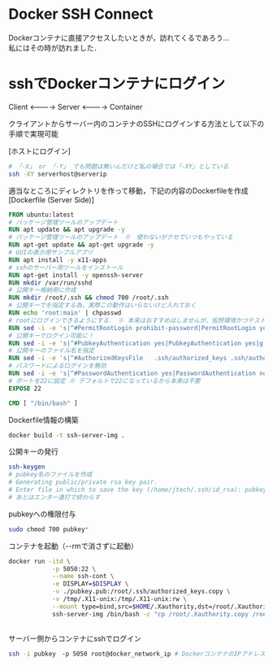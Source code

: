 # Docker SSH Connect
Dockerコンテナに直接アクセスしたいときが，訪れてくるであろう...  
私にはその時が訪れました．

# sshでDockerコンテナにログイン
Client <----> Server <----> Container  

クライアントからサーバー内のコンテナのSSHにログインする方法として以下の手順で実現可能

[ホストにログイン]
``` bash
# 「-X」 or 「-Y」 でも問題は無いんだけど私の場合では「-XY」としている
ssh -XY serverhost@serverip
```

適当なところにディレクトリを作って移動，下記の内容のDockerfileを作成  
[Dockerfile (Server Side)]

``` Dockerfile
FROM ubuntu:latest
# パッケージ管理ツールのアップデート
RUN apt update && apt upgrade -y
# パッケージ管理ツールのアップデート　※　使わないがクセでいつもやっている
RUN apt-get update && apt-get upgrade -y
# GUIの表示用サンプルアプリ
RUN apt install -y x11-apps
# sshのサーバー用ツールをインストール
RUN apt-get install -y openssh-server
RUN mkdir /var/run/sshd
# 公開キー格納用に作成
RUN mkdir /root/.ssh && chmod 700 /root/.ssh
# 公開キーでを指定する為，実際この動作はいらないけど入れておく
RUN echo 'root:main' | chpasswd　
# rootにログインできるようにする．　※ 本来はおすすめはしませんが，仮想環境かつテスト用なので今はこれでいく．
RUN sed -i -e 's|^#PermitRootLogin prohibit-password|PermitRootLogin yes|g' /etc/ssh/sshd_config
# 公開キーでログイン可能に！
RUN sed -i -e 's|^#PubkeyAuthentication yes|PubkeyAuthentication yes|g' /etc/ssh/sshd_config
# 公開キーのファイル名を指定
RUN sed -i -e 's|^#AuthorizedKeysFile	.ssh/authorized_keys .ssh/authorized_keys2|AuthorizedKeysFile	.ssh/authorized_keys .ssh/authorized_keys2|g' /etc/ssh/sshd_config
# パスワードによるログインを無効
RUN sed -i -e 's|^#PasswordAuthentication yes|PasswordAuthentication no|g' /etc/ssh/sshd_config
# ポートを22に設定 ※ デフォルトで22になっているから本来は不要
EXPOSE 22

CMD [ "/bin/bash" ]
```

Dockerfile情報の構築
``` bash
docker build -t ssh-server-img .
```

公開キーの発行
``` bash
ssh-keygen
# pubkey名のファイルを作成
# Generating public/private rsa key pair.
# Enter file in which to save the key (/home/jtech/.ssh/id_rsa): pubkey
# あとはエンター連打で終わらす
```

pubkeyへの権限付与
``` bash
sudo chmod 700 pubkey*
```

コンテナを起動（--rmで消さずに起動）
``` bash
docker run -itd \
            -p 5050:22 \
            --name ssh-cont \
            -e DISPLAY=$DISPLAY \
            -v ./pubkey.pub:/root/.ssh/authorized_keys.copy \
            -v /tmp/.X11-unix:/tmp/.X11-unix:rw \
            --mount type=bind,src=$HOME/.Xauthority,dst=/root/.Xauthority.copy \
            ssh-server-img /bin/bash -c "cp /root/.Xauthority.copy /root/.Xauthority; chown root:root /root/.Xauthority; cp /root/.ssh/authorized_keys.copy /root/.ssh/authorized_keys; chmod 700 -R /root/.ssh; service ssh restart; bash"
            
```                 

サーバー側からコンテナにsshでログイン
``` bash
ssh -i pubkey　-p 5050 root@docker_network_ip # DockerコンテナのIPアドレスは「docker inspect ssh-cont | grep IPAddress」で探せる
```